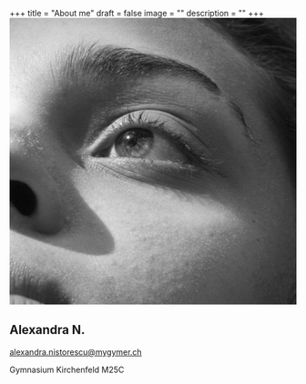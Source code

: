 +++
title = "About me"
draft = false
image = ""
description = ""
+++
![](oug2-min.jpg)

## Alexandra N.

alexandra.nistorescu@mygymer.ch

Gymnasium Kirchenfeld M25C